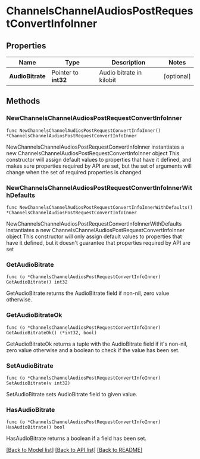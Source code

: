 # ChannelsChannelAudiosPostRequestConvertInfoInner

## Properties

Name | Type | Description | Notes
------------ | ------------- | ------------- | -------------
**AudioBitrate** | Pointer to **int32** | Audio bitrate in kilobit | [optional] 

## Methods

### NewChannelsChannelAudiosPostRequestConvertInfoInner

`func NewChannelsChannelAudiosPostRequestConvertInfoInner() *ChannelsChannelAudiosPostRequestConvertInfoInner`

NewChannelsChannelAudiosPostRequestConvertInfoInner instantiates a new ChannelsChannelAudiosPostRequestConvertInfoInner object
This constructor will assign default values to properties that have it defined,
and makes sure properties required by API are set, but the set of arguments
will change when the set of required properties is changed

### NewChannelsChannelAudiosPostRequestConvertInfoInnerWithDefaults

`func NewChannelsChannelAudiosPostRequestConvertInfoInnerWithDefaults() *ChannelsChannelAudiosPostRequestConvertInfoInner`

NewChannelsChannelAudiosPostRequestConvertInfoInnerWithDefaults instantiates a new ChannelsChannelAudiosPostRequestConvertInfoInner object
This constructor will only assign default values to properties that have it defined,
but it doesn't guarantee that properties required by API are set

### GetAudioBitrate

`func (o *ChannelsChannelAudiosPostRequestConvertInfoInner) GetAudioBitrate() int32`

GetAudioBitrate returns the AudioBitrate field if non-nil, zero value otherwise.

### GetAudioBitrateOk

`func (o *ChannelsChannelAudiosPostRequestConvertInfoInner) GetAudioBitrateOk() (*int32, bool)`

GetAudioBitrateOk returns a tuple with the AudioBitrate field if it's non-nil, zero value otherwise
and a boolean to check if the value has been set.

### SetAudioBitrate

`func (o *ChannelsChannelAudiosPostRequestConvertInfoInner) SetAudioBitrate(v int32)`

SetAudioBitrate sets AudioBitrate field to given value.

### HasAudioBitrate

`func (o *ChannelsChannelAudiosPostRequestConvertInfoInner) HasAudioBitrate() bool`

HasAudioBitrate returns a boolean if a field has been set.


[[Back to Model list]](../README.md#documentation-for-models) [[Back to API list]](../README.md#documentation-for-api-endpoints) [[Back to README]](../README.md)


